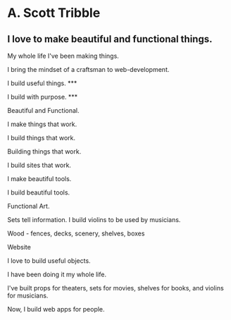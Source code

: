# A. Scott Tribble
## I love to make beautiful and functional things.

My whole life I've been making things.  

I bring the mindset of a craftsman to web-development.


I build useful things. ***
 
I build with purpose. ***

Beautiful and Functional.

I make things that work.

I build things that work.

Building things that work.

I build sites that work.

I make beautiful tools.

I build beautiful tools.


Functional Art.

Sets tell information.
I build violins to be used by musicians.

Wood - fences, decks, scenery, shelves, boxes


Website

I love to build useful objects.

I have been doing it my whole life.  

I've built props for theaters, sets for movies, shelves for books, and violins for musicians.  

Now, I build web apps for people.







